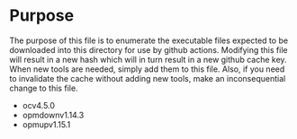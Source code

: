 # Purpose

The purpose of this file is to enumerate the executable files expected to be downloaded into this directory for use by github actions. Modifying this file will result in a new hash which will in turn result in a new github cache key. When new tools are needed, simply add them to this file. Also, if you need to invalidate the cache without adding new tools, make an inconsequential  change to this file.

- ocv4.5.0
- opmdownv1.14.3
- opmupv1.15.1